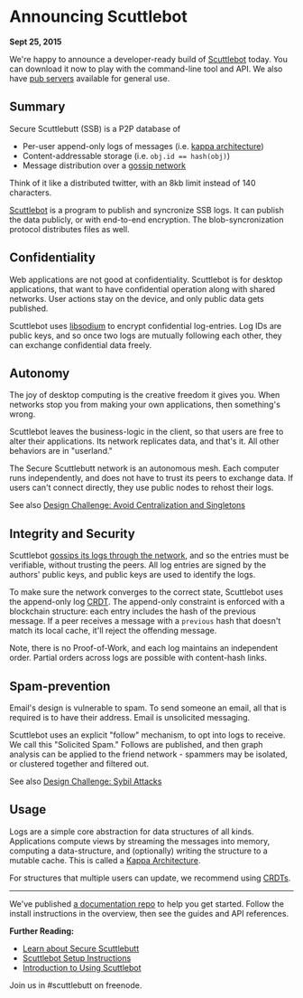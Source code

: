 # Announcing Scuttlebot

**Sept 25, 2015**

We're happy to announce a developer-ready build of [Scuttlebot](https://github.com/ssbc/scuttlebot) today.
You can download it now to play with the command-line tool and API.
We also have [pub servers](https://github.com/ssbc/scuttlebot/wiki/Pub-servers) available for general use.


## Summary

Secure Scuttlebutt (SSB) is a P2P database of

- Per-user append-only logs of messages (i.e. [kappa architecture](http://www.kappa-architecture.com/))
- Content-addressable storage (i.e. `obj.id == hash(obj)`)
- Message distribution over a [gossip network](https://en.wikipedia.org/wiki/Gossip_protocol)

Think of it like a distributed twitter, with an 8kb limit instead of 140 characters.

[Scuttlebot](https://github.com/ssbc/scuttlebot) is a program to publish and syncronize SSB logs.
It can publish the data publicly, or with end-to-end encryption.
The blob-syncronization protocol distributes files as well.


## Confidentiality

Web applications are not good at confidentiality.
Scuttlebot is for desktop applications, that want to have confidential operation along with shared networks.
User actions stay on the device, and only public data gets published.

Scuttlebot uses [libsodium](http://doc.libsodium.org/) to encrypt confidential log-entries.
Log IDs are public keys, and so once two logs are mutually following each other, they can exchange confidential data freely.


## Autonomy

The joy of desktop computing is the creative freedom it gives you.
When networks stop you from making your own applications, then something's wrong.

Scuttlebot leaves the business-logic in the client, so that users are free to alter their applications.
Its network replicates data, and that's it.
All other behaviors are in "userland."

The Secure Scuttlebutt network is an autonomous mesh.
Each computer runs independently, and does not have to trust its peers to exchange data.
If users can't connect directly, they use public nodes to rehost their logs.

See also [Design Challenge: Avoid Centralization and Singletons](../articles/design-challenge-avoid-centralization-and-singletons.md)


## Integrity and Security

Scuttlebot [gossips its logs through the network](https://en.wikipedia.org/wiki/Gossip_protocol), and so the entries must be verifiable, without trusting the peers.
All log entries are signed by the authors' public keys, and public keys are used to identify the logs.

To make sure the network converges to the correct state, Scuttlebot uses the append-only log [CRDT](https://en.wikipedia.org/wiki/Conflict-free_replicated_data_type).
The append-only constraint is enforced with a blockchain structure: each entry includes the hash of the previous message.
If a peer receives a message with a `previous` hash that doesn't match its local cache, it'll reject the offending message.

Note, there is no Proof-of-Work, and each log maintains an independent order.
Partial orders across logs are possible with content-hash links.

## Spam-prevention

Email's design is vulnerable to spam.
To send someone an email, all that is required is to have their address.
Email is unsolicited messaging.

Scuttlebot uses an explicit "follow" mechanism, to opt into logs to receive.
We call this "Solicited Spam."
Follows are published, and then graph analysis can be applied to the friend network - spammers may be isolated, or clustered together and filtered out.

See also [Design Challenge: Sybil Attacks](../articles/design-challenge-sybil-attack.md)


## Usage

Logs are a simple core abstraction for data structures of all kinds.
Applications compute views by streaming the messages into memory, computing a data-structure, and (optionally) writing the structure to a mutable cache.
This is called a [Kappa Architecture](http://www.kappa-architecture.com/).

For structures that multiple users can update, we recommend using [CRDTs](https://en.wikipedia.org/wiki/Conflict-free_replicated_data_type).

---

We've published [a documentation repo](https://github.com/ssbc/docs) to help you get started.
Follow the install instructions in the overview, then see the guides and API references.

**Further Reading:**

 - [Learn about Secure Scuttlebutt](../learn.md)
 - [Scuttlebot Setup Instructions](./README.md#setup-scuttlebot)
 - [Introduction to Using Scuttlebot](../intro-to-using-sbot.md)

Join us in #scuttlebutt on freenode.
